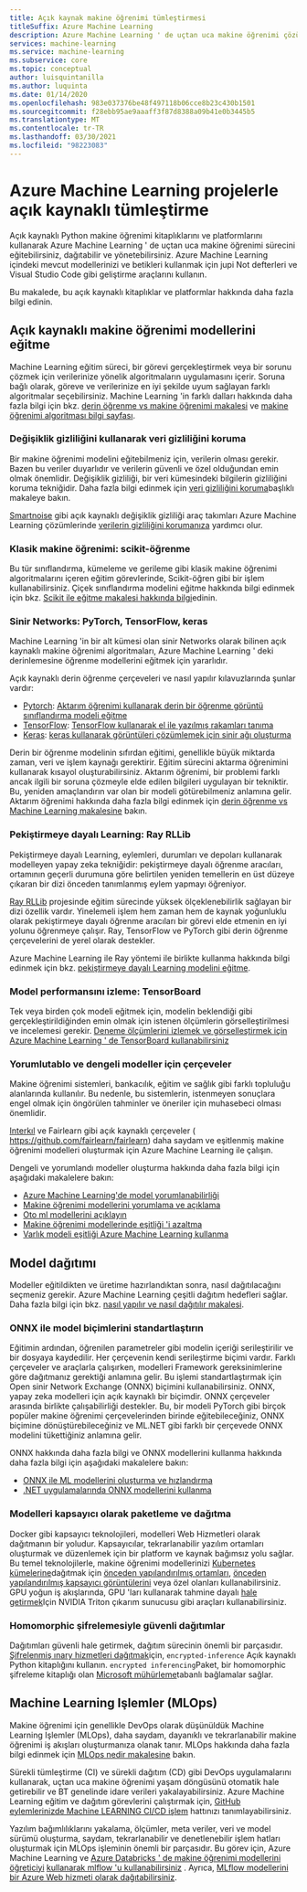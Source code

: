 ```yaml
---
title: Açık kaynak makine öğrenimi tümleştirmesi
titleSuffix: Azure Machine Learning
description: Azure Machine Learning ' de uçtan uca makine öğrenimi çözümlerini eğerek, dağıtmaya ve yönetmeye yönelik açık kaynaklı Python makine öğrenimi çerçevelerini nasıl kullanacağınızı öğrenin.
services: machine-learning
ms.service: machine-learning
ms.subservice: core
ms.topic: conceptual
author: luisquintanilla
ms.author: luquinta
ms.date: 01/14/2020
ms.openlocfilehash: 983e037376be48f497118b06cce8b23c430b1501
ms.sourcegitcommit: f28ebb95ae9aaaff3f87d8388a09b41e0b3445b5
ms.translationtype: MT
ms.contentlocale: tr-TR
ms.lasthandoff: 03/30/2021
ms.locfileid: "98223083"
---
```

# <a name="open-source-integration-with-azure-machine-learning-projects"></a>Azure Machine Learning projelerle açık kaynaklı tümleştirme

Açık kaynaklı Python makine öğrenimi kitaplıklarını ve platformlarını kullanarak Azure Machine Learning ' de uçtan uca makine öğrenimi sürecini eğitebilirsiniz, dağıtabilir ve yönetebilirsiniz.  Azure Machine Learning içindeki mevcut modellerinizi ve betikleri kullanmak için jupi Not defterleri ve Visual Studio Code gibi geliştirme araçlarını kullanın.  

Bu makalede, bu açık kaynaklı kitaplıklar ve platformlar hakkında daha fazla bilgi edinin.

## <a name="train-open-source-machine-learning-models"></a>Açık kaynaklı makine öğrenimi modellerini eğitme

Machine Learning eğitim süreci, bir görevi gerçekleştirmek veya bir sorunu çözmek için verilerinize yönelik algoritmaların uygulamasını içerir. Soruna bağlı olarak, göreve ve verilerinize en iyi şekilde uyum sağlayan farklı algoritmalar seçebilirsiniz. Machine Learning 'in farklı dalları hakkında daha fazla bilgi için bkz. [derin öğrenme vs makine öğrenimi makalesi](./concept-deep-learning-vs-machine-learning.md) ve [makine öğrenimi algoritması bilgi sayfası](algorithm-cheat-sheet.md).

### <a name="preserve-data-privacy-using-differential-privacy"></a>Değişiklik gizliliğini kullanarak veri gizliliğini koruma

Bir makine öğrenimi modelini eğitebilmeniz için, verilerin olması gerekir. Bazen bu veriler duyarlıdır ve verilerin güvenli ve özel olduğundan emin olmak önemlidir. Değişiklik gizliliği, bir veri kümesindeki bilgilerin gizliliğini koruma tekniğidir. Daha fazla bilgi edinmek için [veri gizliliğini koruma](concept-differential-privacy.md)başlıklı makaleye bakın. 

[Smartnoise](https://github.com/opendifferentialprivacy/smartnoise-core-python) gibi açık kaynaklı değişiklik gizliliği araç takımları Azure Machine Learning çözümlerinde [verilerin gizliliğini korumanıza](how-to-differential-privacy.md) yardımcı olur.

### <a name="classical-machine-learning-scikit-learn"></a>Klasik makine öğrenimi: scikit-öğrenme

Bu tür sınıflandırma, kümeleme ve gerileme gibi klasik makine öğrenimi algoritmalarını içeren eğitim görevlerinde, Scikit-öğren gibi bir işlem kullanabilirsiniz. Çiçek sınıflandırma modelini eğitme hakkında bilgi edinmek için bkz. [Scikit ile eğitme makalesi hakkında bilgi](how-to-train-scikit-learn.md)edinin.

### <a name="neural-networks-pytorch-tensorflow-keras"></a>Sinir Networks: PyTorch, TensorFlow, keras

Machine Learning 'in bir alt kümesi olan sinir Networks olarak bilinen açık kaynaklı makine öğrenimi algoritmaları, Azure Machine Learning ' deki derinlemesine öğrenme modellerini eğitmek için yararlıdır.

Açık kaynaklı derin öğrenme çerçeveleri ve nasıl yapılır kılavuzlarında şunlar vardır:

 *  [Pytorch](https://github.com/pytorch/pytorch): [Aktarım öğrenimi kullanarak derin bir öğrenme görüntü sınıflandırma modeli eğitme](how-to-train-pytorch.md) 
 *  [TensorFlow](https://github.com/tensorflow/tensorflow): [TensorFlow kullanarak el ile yazılmış rakamları tanıma](how-to-train-tensorflow.md)
 *  [Keras](https://github.com/keras-team/keras): [keras kullanarak görüntüleri çözümlemek için sinir ağı oluşturma](how-to-train-keras.md)

Derin bir öğrenme modelinin sıfırdan eğitimi, genellikle büyük miktarda zaman, veri ve işlem kaynağı gerektirir. Eğitim sürecini aktarma öğrenimini kullanarak kısayol oluşturabilirsiniz. Aktarım öğrenimi, bir problemi farklı ancak ilgili bir soruna çözmeyle elde edilen bilgileri uygulayan bir tekniktir. Bu, yeniden amaçlandırın var olan bir modeli götürebilmeniz anlamına gelir. Aktarım öğrenimi hakkında daha fazla bilgi edinmek için [derin öğrenme vs Machine Learning makalesine](concept-deep-learning-vs-machine-learning.md#what-is-transfer-learning) bakın.

### <a name="reinforcement-learning-ray-rllib"></a>Pekiştirmeye dayalı Learning: Ray RLLib

Pekiştirmeye dayalı Learning, eylemleri, durumları ve depoları kullanarak modelleyen yapay zeka tekniğidir: pekiştirmeye dayalı öğrenme aracıları, ortamının geçerli durumuna göre belirtilen yeniden temellerin en üst düzeye çıkaran bir dizi önceden tanımlanmış eylem yapmayı öğreniyor. 

[Ray RLLib](https://github.com/ray-project/ray) projesinde eğitim sürecinde yüksek ölçeklenebilirlik sağlayan bir dizi özellik vardır. Yinelemeli işlem hem zaman hem de kaynak yoğunluklu olarak pekiştirmeye dayalı öğrenme aracıları bir görevi elde etmenin en iyi yolunu öğrenmeye çalışır.  Ray, TensorFlow ve PyTorch gibi derin öğrenme çerçevelerini de yerel olarak destekler.  

Azure Machine Learning ile Ray yöntemi ile birlikte kullanma hakkında bilgi edinmek için bkz. [pekiştirmeye dayalı Learning modelini eğitme](how-to-use-reinforcement-learning.md).

### <a name="monitor-model-performance-tensorboard"></a>Model performansını izleme: TensorBoard

Tek veya birden çok modeli eğitmek için, modelin beklendiği gibi gerçekleştirildiğinden emin olmak için istenen ölçümlerin görselleştirilmesi ve incelemesi gerekir. [Deneme ölçümlerini izlemek ve görselleştirmek için Azure Machine Learning ' de TensorBoard kullanabilirsiniz](./how-to-monitor-tensorboard.md)

### <a name="frameworks-for-interpretable-and-fair-models"></a>Yorumlutablo ve dengeli modeller için çerçeveler

Makine öğrenimi sistemleri, bankacılık, eğitim ve sağlık gibi farklı topluluğu alanlarında kullanılır. Bu nedenle, bu sistemlerin, istenmeyen sonuçlara engel olmak için öngörülen tahminler ve öneriler için muhasebeci olması önemlidir.

[Interkıl](https://github.com/interpretml/interpret/) ve Fairlearn gibi açık kaynaklı çerçeveler ( https://github.com/fairlearn/fairlearn) daha saydam ve eşitlenmiş makine öğrenimi modelleri oluşturmak için Azure Machine Learning ile çalışın.

Dengeli ve yorumlandı modeller oluşturma hakkında daha fazla bilgi için aşağıdaki makalelere bakın:

- [Azure Machine Learning'de model yorumlanabilirliği](how-to-machine-learning-interpretability.md)
- [Makine öğrenimi modellerini yorumlama ve açıklama](how-to-machine-learning-interpretability-aml.md)
- [Oto ml modellerini açıklayın](how-to-machine-learning-interpretability-automl.md)
- [Makine öğrenimi modellerinde eşitliği 'i azaltma](concept-fairness-ml.md)
- [Varlık modeli eşitliği Azure Machine Learning kullanma](how-to-machine-learning-fairness-aml.md)

## <a name="model-deployment"></a>Model dağıtımı

Modeller eğitildikten ve üretime hazırlandıktan sonra, nasıl dağıtılacağını seçmeniz gerekir. Azure Machine Learning çeşitli dağıtım hedefleri sağlar. Daha fazla bilgi için bkz. [nasıl yapılır ve nasıl dağıtılır makalesi](./how-to-deploy-and-where.md).

### <a name="standardize-model-formats-with-onnx"></a>ONNX ile model biçimlerini standartlaştırın

Eğitimin ardından, öğrenilen parametreler gibi modelin içeriği serileştirilir ve bir dosyaya kaydedilir. Her çerçevenin kendi serileştirme biçimi vardır. Farklı çerçeveler ve araçlarla çalışırken, modelleri Framework gereksinimlerine göre dağıtmanız gerektiği anlamına gelir. Bu işlemi standartlaştırmak için Open sinir Network Exchange (ONNX) biçimini kullanabilirsiniz. ONNX, yapay zeka modelleri için açık kaynaklı bir biçimdir. ONNX çerçeveler arasında birlikte çalışabilirliği destekler. Bu, bir modeli PyTorch gibi birçok popüler makine öğrenimi çerçevelerinden birinde eğitebileceğiniz, ONNX biçimine dönüştürebileceğiniz ve ML.NET gibi farklı bir çerçevede ONNX modelini tükettiğiniz anlamına gelir.

ONNX hakkında daha fazla bilgi ve ONNX modellerini kullanma hakkında daha fazla bilgi için aşağıdaki makalelere bakın:

- [ONNX ile ML modellerini oluşturma ve hızlandırma](concept-onnx.md)
- [.NET uygulamalarında ONNX modellerini kullanma](how-to-use-automl-onnx-model-dotnet.md)

### <a name="package-and-deploy-models-as-containers"></a>Modelleri kapsayıcı olarak paketleme ve dağıtma

Docker gibi kapsayıcı teknolojileri, modelleri Web Hizmetleri olarak dağıtmanın bir yoludur. Kapsayıcılar, tekrarlanabilir yazılım ortamları oluşturmak ve düzenlemek için bir platform ve kaynak bağımsız yolu sağlar. Bu temel teknolojilerle, makine öğrenimi modellerinizi [Kubernetes kümelerine](./how-to-deploy-azure-kubernetes-service.md?tabs=python)dağıtmak için [önceden yapılandırılmış ortamları](./how-to-use-environments.md), [önceden yapılandırılmış kapsayıcı görüntülerini](./how-to-deploy-custom-docker-image.md) veya özel olanları kullanabilirsiniz. GPU yoğun iş akışlarında, GPU 'ları kullanarak tahmine dayalı [hale getirmek](how-to-deploy-with-triton.md?tabs=python)Için NVIDIA Triton çıkarım sunucusu gibi araçları kullanabilirsiniz.

### <a name="secure-deployments-with-homomorphic-encryption"></a>Homomorphic şifrelemesiyle güvenli dağıtımlar

Dağıtımları güvenli hale getirmek, dağıtım sürecinin önemli bir parçasıdır. [Şifrelenmiş ınary hizmetleri dağıtmak](how-to-homomorphic-encryption-seal.md)için, `encrypted-inference` Açık kaynaklı Python kitaplığını kullanın. `encrypted inferencing`Paket, bir homomorphic şifreleme kitaplığı olan [Microsoft mühürleme](https://github.com/Microsoft/SEAL)tabanlı bağlamalar sağlar.

## <a name="machine-learning-operations-mlops"></a>Machine Learning Işlemler (MLOps)

Makine öğrenimi için genellikle DevOps olarak düşünüldük Machine Learning Işlemler (MLOps), daha saydam, dayanıklı ve tekrarlanabilir makine öğrenimi iş akışları oluşturmanıza olanak tanır. MLOps hakkında daha fazla bilgi edinmek için [MLOps nedir makalesine](./concept-model-management-and-deployment.md) bakın. 

Sürekli tümleştirme (CI) ve sürekli dağıtım (CD) gibi DevOps uygulamalarını kullanarak, uçtan uca makine öğrenimi yaşam döngüsünü otomatik hale getirebilir ve BT genelinde idare verileri yakalayabilirsiniz. Azure Machine Learning eğitim ve dağıtım görevlerini çalıştırmak için, [GitHub eylemlerinizde Machine LEARNING CI/CD işlem](./how-to-github-actions-machine-learning.md) hattınızı tanımlayabilirsiniz. 

Yazılım bağımlılıklarını yakalama, ölçümler, meta veriler, veri ve model sürümü oluşturma, saydam, tekrarlanabilir ve denetlenebilir işlem hatları oluşturmak için MLOps işleminin önemli bir parçasıdır. Bu görev için, Azure Machine Learning ve [Azure Databricks ' de makine öğrenimi modellerini öğreticiyi](./how-to-use-mlflow-azure-databricks.md) [kullanarak mlflow 'u kullanabilirsiniz](how-to-use-mlflow.md) . Ayrıca, [MLflow modellerini bir Azure Web hizmeti olarak dağıtabilirsiniz](how-to-deploy-mlflow-models.md). 
